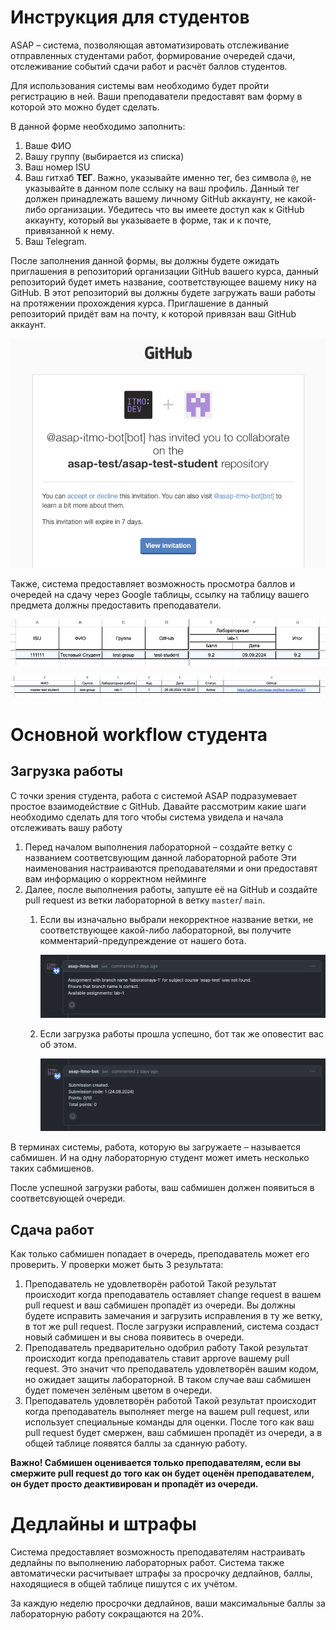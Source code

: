 # Инструкция для студентов

ASAP – система, позволяющая автоматизировать отслеживание отправленных студентами работ, формирование очередей сдачи,
отслеживание событий сдачи работ и расчёт баллов студентов.

Для использования системы вам необходимо будет пройти регистрацию в ней. Ваши преподаватели предоставят вам форму в
которой это можно будет сделать.

В данной форме необходимо заполнить:

1. Ваше ФИО
2. Вашу группу (выбирается из списка)
3. Ваш номер ISU
4. Ваш гитхаб **ТЕГ**. Важно, указывайте именно тег, без символа `@`, не указывайте в данном поле сслыку на ваш профиль.
   Данный тег должен принадлежать вашему личному GitHub аккаунту, не какой-либо организации.
   Убедитесь что вы имеете доступ как к GitHub аккаунту, который вы указываете в форме, так и к почте, привязанной к
   нему.
5. Ваш Telegram.

После заполнения данной формы, вы должны будете ожидать приглашения в репозиторий организации GitHub вашего курса,
данный репозиторий будет иметь название, соответствующее вашему нику на GitHub. В этот репозиторий вы должны будете
загружать ваши работы на протяжении прохождения курса. Приглашение в данный репозиторий придёт вам на почту, к которой
привязан ваш GitHub аккаунт.

<p align="center">
   <img src="img/invite-mail.png">
</p>

Также, система предоставляет возможность просмотра баллов и очередей на сдачу через Google таблицы, ссылку на таблицу
вашего предмета должны предоставить преподаватели.

<p align="center">
   <img src="img/points-sheet.png">
</p>

<p align="center">
   <img src="img/queue-sheet.png">
</p>

# Основной workflow студента

## Загрузка работы

С точки зрения студента, работа с системой ASAP подразумевает простое взаимодействие с GitHub. Давайте рассмотрим какие
шаги необходимо сделать для того чтобы система увидела и начала отслеживать вашу работу

1. Перед началом выполнения лабораторной – создайте ветку с названием соответсвующим данной лабораторной работе
   Эти наименования настраиваются преподавателями и они предоставят вам информацию о корректном нейминге
2. Далее, после выполнения работы, запуште её на GitHub и создайте pull request из ветки лабораторной в ветку `master`/
   `main`.
    1. Если вы изначально выбрали некорректное название ветки, не соответствующее какой-либо лабораторной, вы получите
       комментарий-предупреждение от нашего бота.

       ![invalid-branch-message](img/invalid-branch-message.png)

    2. Если загрузка работы прошла успешно, бот так же оповестит вас об этом.

       ![submission-created-message](img/submission-created-message.png)

В терминах системы, работа, которую вы загружаете – называется сабмишен. И на одну лабораторную студент может иметь
несколько таких сабмишенов.

После успешной загрузки работы, ваш сабмишен должен появиться в соответсвующей очереди.

## Сдача работ

Как только сабмишен попадает в очередь, преподаватель может его проверить. У проверки может быть 3 результата:

1. Преподаватель не удовлетворён работой
   Такой результат происходит когда преподаватель оставляет change request в вашем pull request и ваш сабмишен пропадёт
   из очереди. Вы должны будете исправить замечания и загрузить исправления в ту же ветку, в тот же pull request. После
   загрузки исправлений, система создаст новый сабмишен и вы снова появитесь в очереди.
2. Преподаватель предварительно одобрил работу
   Такой результат происходит когда преподаватель ставит approve вашему pull request. Это значит что преподаватель
   удовлетворён вашим кодом, но ожидает защиты лабораторной. В таком случае ваш сабмишен будет помечен зелёным цветом в
   очереди.
3. Преподаватель удовлетворён работой
   Такой результат происходит когда преподаватель выполняет merge на вашем pull request, или использует специальные
   команды для оценки.
   После того как ваш pull request будет смержен, ваш сабмишен пропадёт из очереди, а в общей таблице появятся баллы за
   сданную работу.

**Важно! Сабмишен оценивается только преподавателям, если вы смержите pull request до того как он будет оценён
преподавателем, он будет просто деактивирован и пропадёт из очереди.**

# Дедлайны и штрафы

Система предоставляет возможность преподавателям настраивать дедлайны по выполнению лабораторных работ. Система также
автоматически расчитывает штрафы за просрочку дедлайнов, баллы, находящиеся в общей таблице пишутся с их учётом.

За каждую неделю просрочки дедлайнов, ваши максимальные баллы за лабораторную работу сокращаются на 20%.